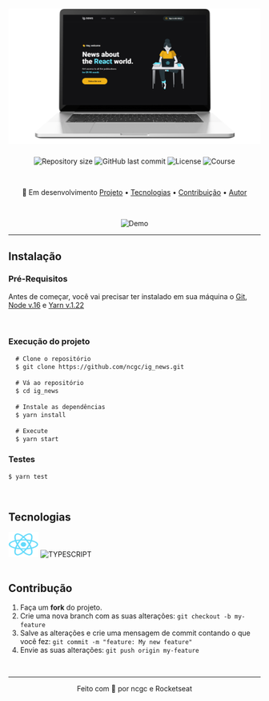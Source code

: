 <h1 align="center">
    <img alt="Ig News" title="#ig_news" src="./github/ignews.png" />
</h1>

<p align="center">
  <img alt="Repository size" src="https://img.shields.io/github/repo-size/ncgc/ig_news?style=plastic">
  <img alt="GitHub last commit" src="https://img.shields.io/github/last-commit/ncgc/ig_news?color=purple&style=plastic">
  <img alt="License" src="https://img.shields.io/badge/license-MIT-brightgreen?style=plastic">
  <img alt="Course" src="https://img.shields.io/badge/course-ignite-yellow?style=plastic">
</p>

<br>
  
<p align="center">
🚧 Em desenvolvimento
 <a href="#projeto">Projeto</a> • 
 <a href="#tecnologias">Tecnologias</a> • 
 <a href="#contribuicao">Contribuição</a> • 
 <a href="#autor">Autor</a>
</p>


<br>


 
<p align="center">
  <img alt="Demo" src="">
</p>

-----
<div id="instalacao">
  
  ## Instalação
  
  ### Pré-Requisitos
  Antes de começar, você vai precisar ter instalado em sua máquina o [Git]('https://git-scm.com/downloads'), [Node v.16]('https://nodejs.org/en/') e [Yarn v.1.22]('https://classic.yarnpkg.com/lang/en/docs/install/)
  
<br>

  ### Execução do projeto

  ```
    # Clone o repositório
    $ git clone https://github.com/ncgc/ig_news.git

    # Vá ao repositório
    $ cd ig_news

    # Instale as dependências
    $ yarn install

    # Execute
    $ yarn start

  ```

  ### Testes

  ```
  $ yarn test
  ```
  
</div>

<br>

<div id="tecnologias">

## Tecnologias

  <img  alt="REACT" height="50" width="60" src="https://raw.githubusercontent.com/devicons/devicon/master/icons/react/react-original.svg">
  <img  alt="TYPESCRIPT" height="50" width="60" src="https://raw.github.com/devicons/devicon/master/icons/typescript/typescript-original.svg">
  
  
</div>

<br>

<div id="contribuicao">

## Contribução

1. Faça um **fork** do projeto.
2. Crie uma nova branch com as suas alterações: `git checkout -b my-feature`
3. Salve as alterações e crie uma mensagem de commit contando o que você fez: `git commit -m "feature: My new feature"`
4. Envie as suas alterações: `git push origin my-feature`

</div>

<br>

----
<div id="autor" align="center">
Feito com 💜 por ncgc e Rocketseat
</div>
